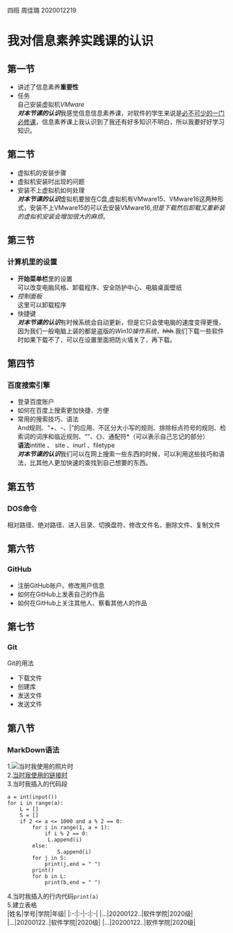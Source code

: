 四班 周佳璐 2020012219   
# 我对信息素养实践课的认识   

## 第一节   
* 讲述了信息素养**重要性**   
* 任务   
自己安装虚拟机*VMware*   
***对本节课的认识***我感觉信息信息素养课，对软件的学生来说是<u>必不可少的一门必修课</u>，信息素养课上我认识到了我还有好多知识不明白，所以我要好好学习知识。   
## 第二节   
* 虚拟机的安装步骤   
* 虚拟机安装时出现的问题   
* 安装不上虚拟机如何处理   
***对本节课的认识***虚拟机要放在C盘,虚拟机有VMware15、VMware16这两种形式，安装不上VMware15的可以去安装VMware16,*但是下载然后卸载又重新装的虚拟机安装会增加很大的麻烦*。   
## 第三节   
### 计算机里的设置   
* **开始菜单栏**里的设置   
可以改变电脑风格、卸载程序、安全防护中心、电脑桌面壁纸   
* *控制面板*   
这里可以卸载程序   
* 快捷键   
***对本节课的认识***有时候系统会自动更新，但是它只会使电脑的速度变得更慢，因为我们一般电脑上装的都是盗版的*Win10操作系统*，~~hhh~~.我们下载一些软件时如果下载不了，可以在设置里面把防火墙关了，再下载。   
## 第四节   
### 百度搜索引擎   
* 登录百度账户   
* 如何在百度上搜索更加快捷、方便   
* 常用的搜索技巧、语法   
And规则、"+、-、|”的应用、不区分大小写的规则、排除标点符号的规则、检索词的词序和临近规则、“”、《》、通配符*（可以表示自己忘记的部分）   
**语法**intitle 、 site 、inurl 、filetype   
***对本节课的认识***我们可以在网上搜索一些东西的时候，可以利用这些技巧和语法，比其他人更加快速的查找到自己想要的东西。   
## 第五节   
### DOS命令   
相对路径、绝对路径、进入目录、切换盘符、修改文件名、删除文件、复制文件
## 第六节   
### GitHub   
- 注册GitHub账户、修改用户信息   
- 如何在GitHub上发表自己的作品   
- 如何在GitHub上关注其他人、察看其他人的作品   
## 第七节   
### Git   
Git的用法   
* 下载文件   
*  创建库   
* 发送文件   
* 发送文件
## 第八节   
### MarkDown语法   
1.![当时我使用的照片时](D:\信息素养\one1.jpg)   
2.[当时我使用的链接时](https://www.baidu.com)   
3.当时我插入的代码段   
```   
a = int(input())
for i in range(a):
    L = []
    S = []
    if 2 <= a <= 1000 and a % 2 == 0:
        for i in range(1, a + 1):
            if i % 2 == 0:
             L.append(i)
        else:
                S.append(i)
        for j in S:
            print(j,end = " ")
        print()
        for b in L:
            print(b,end = " ")   
```
4.当时我插入的行内代码`print(a)`   
5.建立表格   
|姓名|学号|学院|年级|
|:-:|:-|-:|:-|
|...|20200122..|软件学院|2020级|
|...|20200122..|软件学院|2020级|
|...|20200122..|软件学院|2020级|
